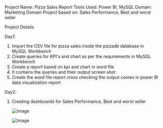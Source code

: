 Project Name: Pizza Sales Report
Tools Used: Power BI, MySQL
Domain: Marketing Domain
Project based on: Sales Performance, Best and worst seller

Project Details

Day1:

1) Import the CSV file for pizza sales inside the pizzadb database in MySQL Workbench 
2) Create queries for KPI's and chart as per the requirements in MySQL Workbench
3) Create a report based on kpi and chart in word file
4) It contains the queries and their output screen shot
5) Create the word file report cross checking the output comes in power BI data visualization report

Day2:

1) Creating dashboards for Sales Performance, Best and worst seller

   ![image](https://github.com/user-attachments/assets/e9cf0d7f-d941-4ff3-88d4-0d0a915392ca)
   
   ![image](https://github.com/user-attachments/assets/07a512da-b734-4b42-8934-11c569d96c8c)

